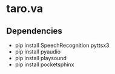 # taro.va

## Dependencies
- pip install SpeechRecognition pyttsx3
- pip install pyaudio
- pip install playsound
- pip install pocketsphinx